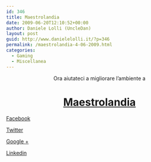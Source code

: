 ```yaml
---
id: 346
title: Maestrolandia
date: 2009-06-20T12:10:52+00:00
author: Daniele Lolli (UncleDan)
layout: post
guid: http://www.danielelolli.it/?p=346
permalink: /maestrolandia-4-06-2009.html
categories:
  - Gaming
  - Miscellanea
---
```

<p style="text-align: center;">
  Ora aiutateci a migliorare l&#8217;ambiente a
</p>

<h1 style="text-align: center;">
  <a title="Maestrolandia Environment" href="http://maestrolandia.myminicity.com/env" target="_blank">Maestrolandia</a>
</h1>

<div class="container_share">
  <a href="http://www.facebook.com/sharer.php?u=http://www.danielelolli.it/maestrolandia-4-06-2009.html&t=Maestrolandia" target="_blank" class="button_purab_share facebook"><span><i class="icon-facebook"></i></span>
  
  <p>
    Facebook
  </p></a> 
  
  <a href="http://twitter.com/share?url=http://www.danielelolli.it/maestrolandia-4-06-2009.html&text=Maestrolandia" target="_blank" class="button_purab_share twitter"><span><i class="icon-twitter"></i></span>
  
  <p>
    Twitter
  </p></a> 
  
  <a href="https://plus.google.com/share?url=http://www.danielelolli.it/maestrolandia-4-06-2009.html" target="_blank" class="button_purab_share google-plus"><span><i class="icon-google-plus"></i></span>
  
  <p>
    Google +
  </p></a> 
  
  <a href="http://www.linkedin.com/shareArticle?mini=true&url=http://www.danielelolli.it/maestrolandia-4-06-2009.html&title=Maestrolandia" target="_blank" class="button_purab_share linkedin"><span><i class="icon-linkedin"></i></span>
  
  <p>
    Linkedin
  </p></a>
</div>